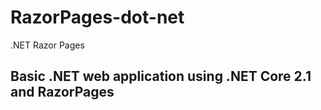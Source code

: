 # RazorPages-dot-net
.NET Razor Pages

## Basic .NET web application using .NET Core 2.1 and RazorPages
